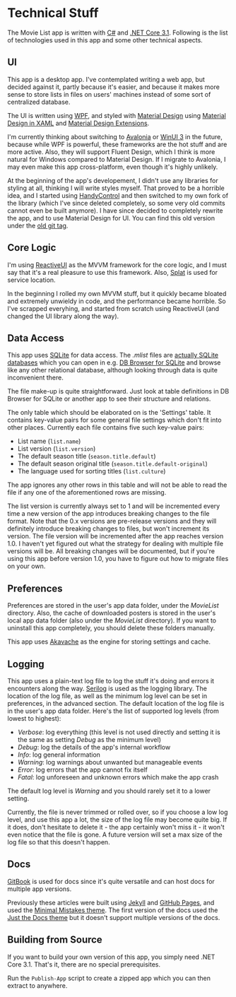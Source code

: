 # Technical Stuff

The Movie List app is written with [C\#](https://github.com/dotnet/csharplang) and [.NET Core 3.1](https://github.com/dotnet/core). Following is the list of technologies used in this app and some other technical aspects.

## UI

This app is a desktop app. I've contemplated writing a web app, but decided against it, partly because it's easier, and because it makes more sense to store lists in files on users' machines instead of some sort of centralized database.

The UI is written using [WPF](https://github.com/dotnet/wpf), and styled with [Material Design](https://material.io/design) using [Material Design in XAML](http://materialdesigninxaml.net/) and [Material Design Extensions](https://spiegelp.github.io/MaterialDesignExtensions).

I'm currently thinking about switching to [Avalonia](https://avaloniaui.net) or [WinUI 3](https://github.com/microsoft/microsoft-ui-xaml) in the future, because while WPF is powerful, these frameworks are the hot stuff and are more active. Also, they will support Fluent Design, which I think is more natural for Windows compared to Material Design. If I migrate to Avalonia, I may even make this app cross-platform, even though it's highly unlikely.

At the beginning of the app's developement, I didn't use any libraries for styling at all, thinking I will write styles myself. That proved to be a horrible idea, and I started using [HandyControl](https://github.com/HandyOrg/HandyControl) and then switched to my own fork of the library \(which I've since deleted completely, so some very old commits cannot even be built anymore\). I have since decided to completely rewrite the app, and to use Material Design for UI. You can find this old version under the [old git tag](https://github.com/TolikPylypchuk/MovieList/releases/tag/old).

## Core Logic

I'm using [ReactiveUI](https://www.reactiveui.net) as the MVVM framework for the core logic, and I must say that it's a real pleasure to use this framework. Also, [Splat](https://github.com/reactiveui/splat) is used for service location.

In the beginning I rolled my own MVVM stuff, but it quickly became bloated and extremely unwieldy in code, and the performance became horrible. So I've scrapped everyhing, and started from scratch using ReactiveUI \(and changed the UI library along the way\).

## Data Access

This app uses [SQLite](https://www.sqlite.org/index.html) for data access. The _.mlist_ files are [actually SQLite databases](https://www.sqlite.org/appfileformat.html) which you can open in e.g. [DB Browser for SQLite](https://sqlitebrowser.org) and browse like any other relational database, although looking through data is quite inconvenient there.

The file make-up is quite straightforward. Just look at table definitions in DB Browser for SQLite or another app to see their structure and relations.

The only table which should be elaborated on is the 'Settings' table. It contains key-value pairs for some general file settings which don't fit into other places. Currently each file contains five such key-value pairs:

* List name \(`list.name`\)
* List version \(`list.version`\)
* The default season title \(`season.title.default`\)
* The default season original title \(`season.title.default-original`\)
* The language used for sorting titles \(`list.culture`\)

The app ignores any other rows in this table and will not be able to read the file if any one of the aforementioned rows are missing.

The list version is currently always set to 1 and will be incremented every time a new version of the app introduces breaking changes to the file format. Note that the 0.x versions are pre-release versions and they will definitely introduce breaking changes to files, but won't increment its version. The file version will be incremented after the app reaches version 1.0. I haven't yet figured out what the strategy for dealing with multiple file versions will be. All breaking changes will be documented, but if you're using this app before version 1.0, you have to figure out how to migrate files on your own.

## Preferences

Preferences are stored in the user's app data folder, under the _MovieList_ directory. Also, the cache of downloaded posters is stored in the user's local app data folder \(also under the _MovieList_ directory\). If you want to uninstall this app completely, you should delete these folders manually.

This app uses [Akavache](https://github.com/reactiveui/Akavache) as the engine for storing settings and cache.

## Logging

This app uses a plain-text log file to log the stuff it's doing and errors it encounters along the way. [Serilog](https://serilog.net) is used as the logging library. The location of the log file, as well as the minimum log level can be set in preferences, in the advanced section. The default location of the log file is in the user's app data folder. Here's the list of supported log levels \(from lowest to highest\):

* _Verbose_: log everything \(this level is not used directly and setting it is the same as setting _Debug_ as the minimum level\)
* _Debug_: log the details of the app's internal workflow
* _Info_: log general information
* _Warning_: log warnings about unwanted but manageable events
* _Error_: log errors that the app cannot fix itself
* _Fatal_: log unforeseen and unknown errors which make the app crash

The default log level is _Warning_ and you should rarely set it to a lower setting.

Currently, the file is never trimmed or rolled over, so if you choose a low log level, and use this app a lot, the size of the log file may become quite big. If it does, don't hesitate to delete it - the app certainly won't miss it - it won't even notice that the file is gone. A future version will set a max size of the log file so that this doesn't happen.

## Docs

[GitBook](https://www.gitbook.com) is used for docs since it's quite versatile and can host docs for multiple app versions.

Previously these articles were built using [Jekyll](https://jekyllrb.com) and [GitHub Pages](https://pages.github.com), and used the [Minimal Mistakes theme](https://mmistakes.github.io/minimal-mistakes). The first version of the docs used the [Just the Docs theme](https://pmarsceill.github.io/just-the-docs) but it doesn't support multiple versions of the docs.

## Building from Source

If you want to build your own version of this app, you simply need .NET Core 3.1. That's it, there are no special prerequisites.

Run the `Publish-App` script to create a zipped app which you can then extract to anywhere.

